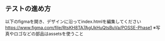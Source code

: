 ## テストの進め方
以下のfigmaを開き、デザインに沿ってindex.htmlを編集してください
https://www.figma.com/file/RtsKH8TA7AgUkHuQtsBuVa/POSSE-Phase1
※写真やロゴなどの部品はassetsを使うこと
